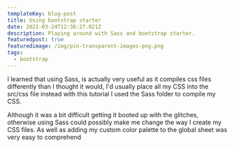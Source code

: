 ```yaml
---
templateKey: blog-post
title: Using bootstrap starter
date: 2021-03-24T12:36:27.021Z
description: Playing around with Sass and bootstrap starter.
featuredpost: true
featuredimage: /img/pin-transparent-images-png.png
tags:
  - bootstrap
---
```

I learned that using Sass, is actually very useful as it compiles css files differently than I thought it would, I'd usually place all my CSS into the src/css file instead with this tutorial I used the Sass folder to compile my CSS.

Although it was a bit difficult getting it booted up with the glitches, otherwise using Sass could possibly make me change the way I create my CSS files. As well as adding my custom color palette to the global sheet was very easy to comprehend